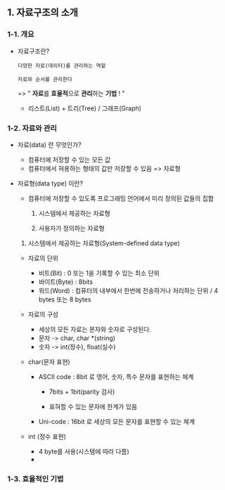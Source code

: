 ## 1. 자료구조의 소개
### 1-1. 개요

- 자료구조란? 

  `다양한 자료(데이터)를 관리하는 역할`

  `자료와 순서를 관리한다`

  => " **자료**를 **효율적**으로 **관리**하는 **기법** ! "

  - 리스트(List) + 트리(Tree) / 그래프(Graph)

  

### 1-2. 자료와 관리

- 자료(data) 란 무엇인가?

  - 컴퓨터에 저장할 수 있는 모든 값
  - 컴퓨터에서 혀용하는 형태의 값만 저장할 수 있음 => 자료형

- 자료형(data type) 이란?

  - 컴퓨터에 저장할 수 있도록 프로그래밍 언어에서 미리 정의된 값들의 집합

    1) 시스템에서 제공하는 자료형

    2) 사용자가 정의하는 자료형

    

  1) 시스템에서 제공하는 자료형(System-defined data type)

  - 자료의 단위

    - 비트(Bit) : 0 또는 1을 기록할 수 있는 최소 단위
    - 바이트(Byte) : 8bits
    - 워드(Word) : 컴퓨터의 내부에서 한번에 전송하거나 처리하는 단위 / 4 bytes 또는 8 bytes

  - 자료의 구성

    - 세상의 모든 자료는 문자와 숫자로 구성된다.
    - 문자 -> char, char *(string)
    - 숫자 -> int(정수), float(실수)

  - char(문자 표현)

    - ASCII code : 8bit 로 영어, 숫자, 특수 문자를 표현하는 체계

      - 7bits + 1bit(parity 검사)

      - 표혀할 수 있는 문자에 한계가 있음

    - Uni-code : 16bit 로 세상의 모든 문자를 표현할 수 있는 체계

  - int (정수 표현)

    - 4 byte를 사용(시스템에 따라 다름)
    - 


### 1-3. 효율적인 기법
